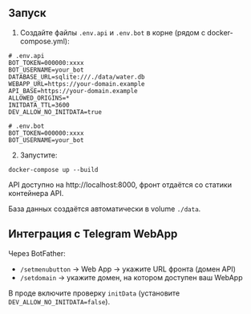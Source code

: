 ## Запуск

1. Создайте файлы `.env.api` и `.env.bot` в корне (рядом с docker-compose.yml):

```
# .env.api
BOT_TOKEN=000000:xxxx
BOT_USERNAME=your_bot
DATABASE_URL=sqlite:///./data/water.db
WEBAPP_URL=https://your-domain.example
API_BASE=https://your-domain.example
ALLOWED_ORIGINS=*
INITDATA_TTL=3600
DEV_ALLOW_NO_INITDATA=true
```

```
# .env.bot
BOT_TOKEN=000000:xxxx
BOT_USERNAME=your_bot
```

2. Запустите:

```
docker-compose up --build
```

API доступно на http://localhost:8000, фронт отдаётся со статики контейнера API.

База данных создаётся автоматически в volume `./data`.

## Интеграция с Telegram WebApp

Через BotFather:

- `/setmenubutton` → Web App → укажите URL фронта (домен API)
- `/setdomain` → укажите домен, на котором доступен ваш WebApp

В проде включите проверку `initData` (установите `DEV_ALLOW_NO_INITDATA=false`).

